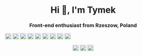 <h1 align="center">Hi 👋, I'm Tymek</h1>
<h3 align="center">Front-end enthusiast from Rzeszow, Poland</h3>

<p align="left"><img src="https://konpa.github.io/devicon/devicon.git/icons/react/react-original-wordmark.svg" alt="react" width="20" height="20"/> <img src="https://konpa.github.io/devicon/devicon.git/icons/javascript/javascript-original.svg" alt="javascript" width="20" height="20"/> <img src="https://konpa.github.io/devicon/devicon.git/icons/typescript/typescript-original.svg" alt="typescript" width="20" height="20"/> <img src="https://konpa.github.io/devicon/devicon.git/icons/bootstrap/bootstrap-plain.svg" alt="bootstrap" width="20" height="20"/> <img src="https://konpa.github.io/devicon/devicon.git/icons/css3/css3-original-wordmark.svg" alt="css3" width="20" height="20"/> <img src="https://konpa.github.io/devicon/devicon.git/icons/html5/html5-original-wordmark.svg" alt="html5" width="20" height="20"/> <img src="https://konpa.github.io/devicon/devicon.git/icons/mysql/mysql-original-wordmark.svg" alt="mysql" width="20" height="20"/> <img src="https://konpa.github.io/devicon/devicon.git/icons/photoshop/photoshop-original-wordmark.svg" alt="photoshop" width="20" height="20"/> <img src="https://konpa.github.io/devicon/devicon.git/icons/illustrator/illustrator-original-wordmark.svg" alt="illustrator" width="20" height="20"/></p>

<p align="center">  
<a href="https://linkedin.com/in/tymoteusztracz" target="blank"><img align="center" src="https://cdn.jsdelivr.net/npm/simple-icons@3.0.1/icons/linkedin.svg" alt="tymoteusztracz" height="20" width="20" /></a>
<a href="https://stackoverflow.com/users/6346806/tymek-t" target="blank"><img align="center" src="https://cdn.jsdelivr.net/npm/simple-icons@3.0.1/icons/stackoverflow.svg" alt="tymek-t" height="20" width="20" /></a>
<a href="https://instagram.com/tymkowy" target="blank"><img align="center" src="https://cdn.jsdelivr.net/npm/simple-icons@3.0.1/icons/instagram.svg" alt="tymkowy" height="20" idth="20" />
  </a>
</p>
